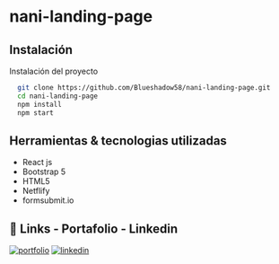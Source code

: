 
# nani-landing-page

## Instalación

Instalación del proyecto

```bash
  git clone https://github.com/Blueshadow58/nani-landing-page.git
  cd nani-landing-page
  npm install 
  npm start  
```
    
## Herramientas & tecnologias utilizadas 

- React js
- Bootstrap 5
- HTML5
- Netflify
- formsubmit.io

## 🔗 Links - Portafolio - Linkedin 
[![portfolio](https://img.shields.io/badge/my_portfolio-000?style=for-the-badge&logo=ko-fi&logoColor=white)](https://gamonal-portfolio.netlify.app/)
[![linkedin](https://img.shields.io/badge/linkedin-0A66C2?style=for-the-badge&logo=linkedin&logoColor=white)](https://www.linkedin.com/in/franco-gamonal-developer/)


